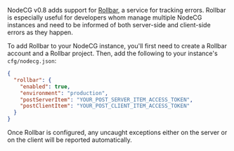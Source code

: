 NodeCG v0.8 adds support for [Rollbar](https://rollbar.com/), a service for tracking errors.
Rollbar is especially useful for developers whom manage multiple NodeCG instances and need to be informed
of both server-side and client-side errors as they happen.

To add Rollbar to your NodeCG instance, you'll first need to create a Rollbar account and a Rollbar project.
Then, add the following to your instance's `cfg/nodecg.json`:
```json
{
  "rollbar": {
    "enabled": true,
    "environment": "production",
    "postServerItem": "YOUR_POST_SERVER_ITEM_ACCESS_TOKEN",
    "postClientItem": "YOUR_POST_CLIENT_ITEM_ACCESS_TOKEN"
  }
}
```

Once Rollbar is configured, any uncaught exceptions either on the server or on the client will be reported automatically.
